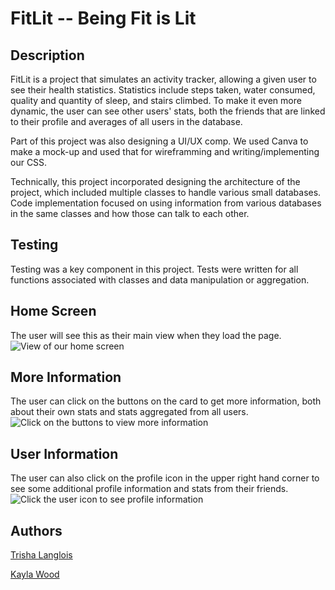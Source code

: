 # FitLit -- Being Fit is Lit

## Description

FitLit is a project that simulates an activity tracker, allowing a given user to see their health statistics.  Statistics include steps taken, water consumed, quality and quantity of sleep, and stairs climbed.  To make it even more dynamic, the user can see other users' stats, both the friends that are linked to their profile and averages of all users in the database.

Part of this project was also designing a UI/UX comp.  We used Canva to make a mock-up and used that for wireframming and writing/implementing our CSS.

Technically, this project incorporated designing the architecture of the project, which included multiple classes to handle various small databases.  Code implementation focused on using information from various databases in the same classes and how those can talk to each other.

## Testing

Testing was a key component in this project.  Tests were written for all functions associated with classes and data manipulation or aggregation.

## Home Screen
The user will see this as their main view when they load the page.
![View of our home screen](https://i.imgur.com/MlOFp1c.png)

## More Information
The user can click on the buttons on the card to get more information, both about their own stats and stats aggregated from all users.
![Click on the buttons to view more information](https://i.imgur.com/OccjPvL.png)


## User Information
The user can also click on the profile icon in the upper right hand corner to see some additional profile information and stats from their friends.
![Click the user icon to see profile information](https://i.imgur.com/GZF13DW.png)

## Authors
[Trisha Langlois](https://github.com/trishalanglois)

[Kayla Wood](https://github.com/kaylaewood)

